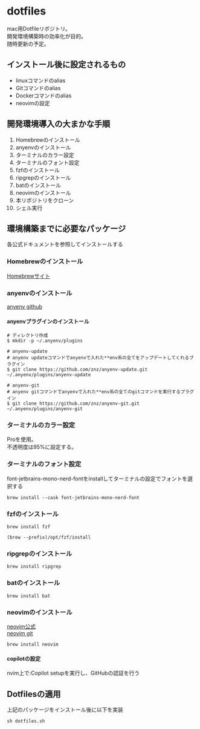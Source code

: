 # dotfiles
mac用Dotfileリポジトリ。   
開発環境構築時の効率化が目的。   
随時更新の予定。

## インストール後に設定されるもの
- linuxコマンドのalias
- Gitコマンドのalias
- Dockerコマンドのalias
- neovimの設定

## 開発環境導入の大まかな手順
1. Homebrewのインストール
1. anyenvのインストール
1. ターミナルのカラー設定
1. ターミナルのフォント設定
1. fzfのインストール
1. ripgrepのインストール
1. batのインストール
1. neovimのインストール
1. 本リポジトリをクローン
1. シェル実行

## 環境構築までに必要なパッケージ
各公式ドキュメントを参照してインストールする
### Homebrewのインストール
[Homebrewサイト](https://brew.sh/index_ja)

### anyenvのインストール
[anyenv github](https://github.com/anyenv/anyenv)

#### anyenvプラグインのインストール
```
# ディレクトリ作成
$ mkdir -p ~/.anyenv/plugins

# anyenv-update
# anyenv updateコマンドでanyenvで入れた**env系の全てをアップデートしてくれるプラグイン
$ git clone https://github.com/znz/anyenv-update.git ~/.anyenv/plugins/anyenv-update

# anyenv-git
# anyenv gitコマンドでanyenvで入れた**env系の全てのgitコマンドを実行するプラグイン
$ git clone https://github.com/znz/anyenv-git.git ~/.anyenv/plugins/anyenv-git
```

### ターミナルのカラー設定
Proを使用。  
不透明度は95%に設定する。
### ターミナルのフォント設定
font-jetbrains-mono-nerd-fontをinstallしてターミナルの設定でフォントを選択する

```
brew install --cask font-jetbrains-mono-nerd-font
```
### fzfのインストール
```
brew install fzf

(brew --prefix)/opt/fzf/install
```

###  ripgrepのインストール
```
brew install ripgrep
```

###  batのインストール
```
brew install bat
```
### neovimのインストール
[neovim公式](https://neovim.io/)  
[neovim git](https://github.com/neovim/neovim/wiki/Installing-Neovim)
```
brew install neovim
```
#### copilotの設定
nvim上で:Copilot setupを実行し、GitHubの認証を行う

## Dotfilesの適用
上記のパッケージをインストール後に以下を実装
```
sh dotfiles.sh
```

